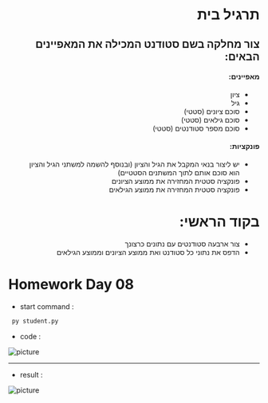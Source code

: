 <div dir="rtl">
<h1>
תרגיל בית
</h1>
<h2>
צור מחלקה בשם סטודנט המכילה את המאפיינים הבאים:
</h2>

<h4>
מאפיינים:
</h4>


*  ציון
*  גיל
* סוכם ציונים (סטטי)
* סוכם גילאים (סטטי)
* סוכם מספר סטודנטים (סטטי)

<h4>
פונקציות:
</h4>


* יש ליצור בנאי המקבל את הגיל והציון (ובנוסף להשמה למשתני הגיל והציון הוא סוכם אותם לתוך המשתנים הסטטיים) 
* פונקציה סטטית המחזירה את ממוצע הציונים
* פונקציה סטטית המחזירה את ממוצע הגילאים


<h1>
בקוד הראשי:
</h1>

* צור ארבעה סטודנטים עם נתונים כרצונך
* הדפס את נתוני כל סטודנט ואת ממוצע הציונים וממוצע הגילאים
</div>

# Homework Day 08

* start command :
```cmd
 py student.py
```

* code :

![picture](https://github.com/ORELxD/Python/blob/master/homeworkLession8/CODE.JPG)

***
* result :

![picture](https://github.com/ORELxD/Python/blob/master/homeworkLession8/%E2%80%8F%E2%80%8Fresult.JPG)



